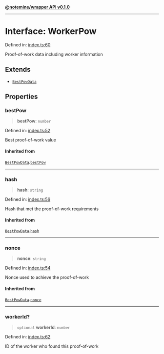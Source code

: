 [**@notemine/wrapper API v0.1.0**](../README.md)

***

# Interface: WorkerPow

Defined in: [index.ts:60](https://github.com/sandwichfarm/minnote-wasm/blob/41b3a43b3f031ef371ed1ca6da826ba1065c7889/packages/wrapper/src/index.ts#L60)

Proof-of-work data including worker information

## Extends

- [`BestPowData`](BestPowData.md)

## Properties

### bestPow

> **bestPow**: `number`

Defined in: [index.ts:52](https://github.com/sandwichfarm/minnote-wasm/blob/41b3a43b3f031ef371ed1ca6da826ba1065c7889/packages/wrapper/src/index.ts#L52)

Best proof-of-work value

#### Inherited from

[`BestPowData`](BestPowData.md).[`bestPow`](BestPowData.md#bestpow)

***

### hash

> **hash**: `string`

Defined in: [index.ts:56](https://github.com/sandwichfarm/minnote-wasm/blob/41b3a43b3f031ef371ed1ca6da826ba1065c7889/packages/wrapper/src/index.ts#L56)

Hash that met the proof-of-work requirements

#### Inherited from

[`BestPowData`](BestPowData.md).[`hash`](BestPowData.md#hash)

***

### nonce

> **nonce**: `string`

Defined in: [index.ts:54](https://github.com/sandwichfarm/minnote-wasm/blob/41b3a43b3f031ef371ed1ca6da826ba1065c7889/packages/wrapper/src/index.ts#L54)

Nonce used to achieve the proof-of-work

#### Inherited from

[`BestPowData`](BestPowData.md).[`nonce`](BestPowData.md#nonce)

***

### workerId?

> `optional` **workerId**: `number`

Defined in: [index.ts:62](https://github.com/sandwichfarm/minnote-wasm/blob/41b3a43b3f031ef371ed1ca6da826ba1065c7889/packages/wrapper/src/index.ts#L62)

ID of the worker who found this proof-of-work
